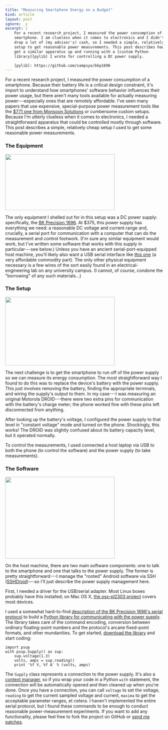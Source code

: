 ```yaml
---
title: "Measuring Smartphone Energy on a Budget"
kind: article
layout: post
ignore: _x
excerpt: |
    For a recent research project, I measured the power consumption of a
    smartphone. I am clueless when it comes to electronics and I didn't want to
    drop a lot of (my advisor's) cash, so I needed a simple, relatively cheap
    setup to get reasonable power measurements. This post describes how you can
    get a similar apparatus up and running with a [custom Python
    library][pylib] I wrote for controlling a DC power supply.

    [pylib]: https://github.com/sampsyo/bkp1696
---
```


For a recent research project, I measured the power consumption of a smartphone.
Because their battery life is a critical design constraint, it's import to
understand how smartphones' software behavior influences their power usage, but
there aren't many tools available for actually measuring power---especially ones
that are remotely affordable. I've seen many papers that use expensive,
special-purpose power measurement tools like the [$771 one from Monsoon
Solutions][monsoon] or cumbersome custom setups. Because I'm utterly clueless
when it comes to electronics, I needed a straightforward apparatus that could be
controlled mostly through software. This post describes a simple, relatively
cheap setup I used to get some reasonable power measurements.

### The Equipment

<img src="http://www.cs.washington.edu/homes/asampson/media/apparatus/psup.jpeg"
class="illus" width="350" height="179">

The only equipment I shelled out for in this setup was a DC
power supply: specifically, the [BK Precision 1696][psup]. At $375, this power
supply has everything we need: a reasonable DC voltage and current range and,
crucially, a serial port for communication with a computer that can do the
measurement and control footwork. (I'm sure any similar equipment would work,
but I've written some software that works with this supply in particular---see
below.) Unless you have an ancient serial-port-equipped host machine, you'll
likely also want a USB serial interface like [this one][usbser] (a very
affordable commodity part). The only other physical equipment necessary is a few
wires of the sort easily found in an electrical-engineering lab on any
university campus. (I cannot, of course, condone the "borrowing" of any such
materials...)

### The Setup

<img src="http://www.cs.washington.edu/homes/asampson/media/apparatus/connection.jpeg"
class="illus" width="350" height="219">

The next challenge is to get the smartphone to run off of the power supply so we
can measure its energy consumption. The most straightforward way I found to do
this was to replace the device's battery with the power supply. This just
involves removing the battery, finding the appropriate terminals, and wiring the
supply's output to them. In my case---I was measuring an original Motorola
DROID---there were two extra pins for communication with the battery's charge
meter; the phone worked fine with these pins left disconnected from anything.

After looking up the battery's voltage, I configured the power supply to that
level in "constant voltage" mode and turned on the phone. Shockingly, this
works! The DROID was slightly confused about its battery capacity level, but it
operated normally.

To control the measurements, I used connected a host laptop via USB to both the
phone (to control the software) and the power supply (to take measurements).

### The Software

<img src="http://www.cs.washington.edu/homes/asampson/media/apparatus/netbook.jpeg"
class="illus" width="350" height="261">

On the host machine, there are two main software components: one to talk to the
smartphone and one that talks to the power supply. The former is pretty
straightforward---I manage the "rooted" Android software via SSH
([SSHDroid][])---so I'll just describe the power supply management here.

First, I needed a driver for the USB/serial adapter. Most Linux boxes probably
have this installed; on Mac OS X, [the osx-pl2303 project][osxpl] covers most
devices.

I used a somewhat hard-to-find [description of the BK Precision 1696's serial
protocol][protocol] to build a [Python library for communicating with the power
supply][pylib]. The library takes care of the command encoding, conversion
between ordinary floating-point numbers and the protocol's arcane fixed-point
formats, and other mundanities. To get started, [download the library][pylib]
and start coding:

    import psup
    with psup.Supply() as sup:
        sup.voltage(1.3)
        volts, amps = sup.reading()
        print '%f V, %f A' % (volts, amps)

The `Supply` class represents a connection to the power supply. It's also a
[context manager][ctx], so if you wrap your code in a Python `with` statement,
the connection will be automatically opened and then cleaned up when you're
done. Once you have a connection, you can call `voltage` to set the voltage,
`reading` to get the current sampled voltage and current, `maxima` to get the
acceptable parameter ranges, et cetera. I haven't implemented the entire serial
protocol, but I found these commands to be enough to conduct reasonable
power-measurement experiments. If you want to add any functionality, please feel
free to fork the project on GitHub or [send me patches][email].

[monsoon]: http://www.msoon.com/LabEquipment/PowerMonitor/
[psup]: http://www.bkprecision.com/products/model/1696/programmable-dc-power-supply-1-20vdc-0-999a.html
[usbser]: http://www.amazon.com/TRENDnet-Serial-Converter-TU-S9-Blue/dp/B0007T27H8
[sshdroid]: https://market.android.com/details?id=berserker.android.apps.sshdroid&hl=en
[protocol]: http://kb.bkprecision.com/getattachment.php?data=MjB8UmVtb3RlX2NvbW11bmljYXRpb25fMTY5Nl8xNjk4LnBkZg%3D%3D
[pylib]: https://github.com/sampsyo/bkp1696
[osxpl]: http://osx-pl2303.sourceforge.net/
[ctx]: http://docs.python.org/library/stdtypes.html#typecontextmanager
[email]: mailto:asampson@cs.washington.edu
